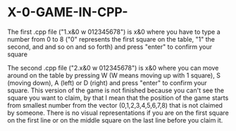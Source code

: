 # X-0-GAME-IN-CPP-

The first .cpp file ("1.x&0 w 012345678") is x&0 where you have to type a number from 0 to 8 ("0" represents the first square on the table, "1" the second, and and so on and so forth) and press "enter" to confirm your square

The second .cpp file ("2.x&0 w 012345678") is x&0 where you can move around on the table by pressing W (W means moving up with 1 square), S (moving down), A (left) or D (right) and press "enter" to confirm your square. This version of the game is not finished because you can't see the square you want to claim, by that I mean that the position of the game starts from smallest number from the vector (0,1,2,3,4,5,6,7,8) that is not claimed by someone. There is no visual representations if you are on the first square on the first line or on the middle square on the last line before you claim it.
